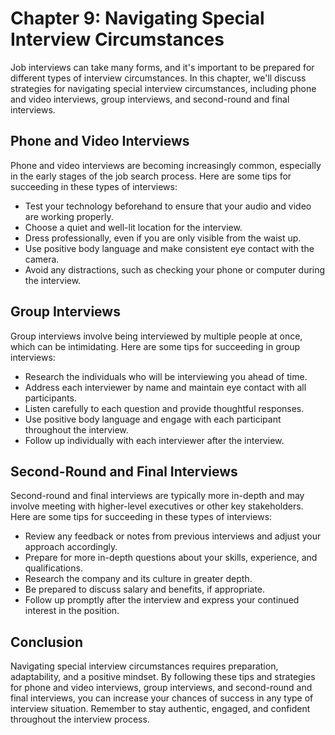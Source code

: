 Chapter 9: Navigating Special Interview Circumstances
=====================================================

Job interviews can take many forms, and it's important to be prepared for different types of interview circumstances. In this chapter, we'll discuss strategies for navigating special interview circumstances, including phone and video interviews, group interviews, and second-round and final interviews.

Phone and Video Interviews
--------------------------

Phone and video interviews are becoming increasingly common, especially in the early stages of the job search process. Here are some tips for succeeding in these types of interviews:

* Test your technology beforehand to ensure that your audio and video are working properly.
* Choose a quiet and well-lit location for the interview.
* Dress professionally, even if you are only visible from the waist up.
* Use positive body language and make consistent eye contact with the camera.
* Avoid any distractions, such as checking your phone or computer during the interview.

Group Interviews
----------------

Group interviews involve being interviewed by multiple people at once, which can be intimidating. Here are some tips for succeeding in group interviews:

* Research the individuals who will be interviewing you ahead of time.
* Address each interviewer by name and maintain eye contact with all participants.
* Listen carefully to each question and provide thoughtful responses.
* Use positive body language and engage with each participant throughout the interview.
* Follow up individually with each interviewer after the interview.

Second-Round and Final Interviews
---------------------------------

Second-round and final interviews are typically more in-depth and may involve meeting with higher-level executives or other key stakeholders. Here are some tips for succeeding in these types of interviews:

* Review any feedback or notes from previous interviews and adjust your approach accordingly.
* Prepare for more in-depth questions about your skills, experience, and qualifications.
* Research the company and its culture in greater depth.
* Be prepared to discuss salary and benefits, if appropriate.
* Follow up promptly after the interview and express your continued interest in the position.

Conclusion
----------

Navigating special interview circumstances requires preparation, adaptability, and a positive mindset. By following these tips and strategies for phone and video interviews, group interviews, and second-round and final interviews, you can increase your chances of success in any type of interview situation. Remember to stay authentic, engaged, and confident throughout the interview process.
